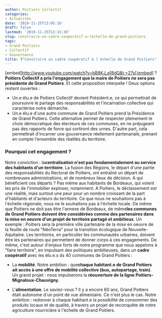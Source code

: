 ```yaml
---
author: Poitiers Collectif
categories:
- Actualités
date: '2019-11-25T13:05:16'
draft: false
lastmod: '2019-11-25T13:15:30'
slug: construire-un-cadre-cooperatif-a-lechelle-de-grand-poitiers
tags:
- Grand Poitiers
- Collectif
- Gouvernance
title: ?"Construire un cadre coopératif à l'échelle de Grand Poitiers"
---
```


[embed]http://www.youtube.com/watch?v=bB8KJ_e18dQ&t;=27s[/embed]   ?**Poitiers Collectif a pris l'engagement que la maire de Poitiers ne sera pas présidente de Grand Poitiers**. Et cette proposition interpelle ! Deux options restent ouvertes : 

  * Un.e élu.e de Poitiers Collectif devient Président.e, ce qui permettrait de poursuivre le partage des responsabilités et l'incarnation collective qui caractérise notre démarche.
  * Un.e élu.e d'une autre commune de Grand Poitiers prend la Présidence de Grand Poitiers. Cette alternative permet de respecter pleinement le choix démocratique des électeurs de ces communes, en ne préjugeant pas des rapports de force qui sortiront des urnes. D'autre part, cela permettrait d'incarner une gouvernance réellement partenariale, prenant en compte l'ensemble des réalités du territoire.

### **Pourquoi cet engagement ?**

Notre conviction : la**centralisation n'est pas fondamentalement au service des habitants d'un territoire**. La fusion des Régions, le départ d'une partie des responsabilités du Rectorat de Poitiers, ont entraîné un départ de nombreuses administrations, et de nombreux lieux de décision. A qui bénéficient ces départs ? Pas même aux habitants de Bordeaux, qui voient les prix de l'immobilier exploser, notamment. A Poitiers, le déclassement est une réalité, mais surtout une peur pour un nombre croissant de la part d'habitants et d'acteurs du territoire. Ce que nous ne souhaitons pas à l'échelle régionale, nous ne le souhaitons pas à l'échelle locale. De même que Poitiers ne doit pas être l'annexe de Bordeaux, de même**les communes de Grand Poitiers doivent être considérées comme des partenaires dans la mise en oeuvre d'un projet de territoire partagé et ambitieux**. Un exemple : Poitiers sera la première ville partenaire de la mise en oeuvre de la feuille de route "NéoTerra" pour la transition écologique de Nouvelle-Aquitaine. Les territoires, en particulier les communautés urbaines, doivent être les partenaires qui permettent de donner corps à ces engagements. De même, c'est autour d'enjeux forts de notre programme que nous appelons à "faire territoire", en impulsant des politiques ambitieuses, dans un **cadre coopératif** avec les élu.e.s ds 40 communes de Grand Poitiers : 

  * La **mobilité**. Notre ambition : que**chaque habitant.e de Grand Poitiers ait accès à une offre de mobilité collective (bus, autopartage, train)**. Un grand projet : nous impulserons la **réouverture de la ligne Poitiers-Mignaloux-Chauvigny**.

  * L'**alimentation**. Le saviez-vous ? Il y a encore 60 ans, Grand Poitiers était autonome d'un point de vue alimentaire. Ce n'est plus le cas. Notre ambition : redonner à chaque habitant.e la possibilité de consommer des produits locaux et de qualité, à travers un projet de reconquête de notre agriculture nourricière à l'échelle de Grand Poitiers.
